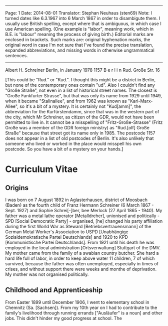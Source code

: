 ***
Page: 1
Date: 2014-08-01
Translator: Stephan Neuhaus (sten69)
Note: I turned dates like 6.3.1967 into 6 March 1867 in order to disambigute them.  I usually use British spelling, except where that is ambiguous, in which case I use American spelling. (One example is "labor", meaning work, which in B.E. is "labour" meaning the process of giving birth.) Editorial marks are enclosed in brackets.  Such marks are: original hyphenation marks, the original word in case I'm not sure that I've found the precise translation, expanded abbreviations, and missing words in otherwise ungrammatical sentences.
***

Albert H. Schreiner				Berlin, in January 1978
1157  B e r l i n
Rud. Große Str. 16

[This could be "Rud." or "Kud.".  I thought this might be a district in Berlin, but none of the contemporary ones contain "ud".  Also I couldn't find any "Große Straße", not even in a list of historical street names. The closest is "Große Fankfurter Strasse", but that was only its name from 1929 until 1949, when it became "Stalinallee", and from 1962 was known as "Karl-Marx-Allee", so it's a bit of a mystery. It is certainly not "Kud[amm]", the abbreviation for the Kurfürstendamm, since that was in the western part of the city, which Mr Schreiner, as citizen of the GDR, would not have been permitted to live in. It cannot be a misspelling of "Fritz-Große-Strasse" (Fritz Große was a member of the GDR foreign ministry) as "Rud.[olf] Große Straße" because that street got its name only in 1985. The postcode 1157 does not appear in a list of old postcodes of Berlin. It's also unlikely that someone who lived or worked in the place would misspell his own postcode. So you have a bit of a mystery on your hands.]

# Curriculum Vitae

## Origins

I was born on 7 August 1892 in Aglasterhausen, district of Moosbach (Baden) as the fourth child of Franz Hermann Schreiner (6 March 1867 - Sept. 1927) and Sophie Schrei[-]ber, bee Merlock (27 April 1865 - 1940). My father was a metal lathe operator [Metalldreher], unionised and politically - SPD [Social Democratic Party] - organised, [he] changed his party affiliation during the first World War as Steward [Betriebsvertrauensmann] of the German Metal Worker's Association to USPD [Unabhängige Sozialdemokratische Partei Deutschlands] and 1920 to KPD [Kommunistische Partei Deutschlands]. From 1921 until his death he was employed in the local administration [Ortsverwaltung] Stuttgart of the DMV.  My mother came from the family of a swabian country butcher.  She hard a hard life full of labor, in order to keep above water 11 children, 7 of which survived, because the father was often unemployed, especially in times of crises, and without support there were weeks and monthe of deprivation. My mother was not organised politically.

## Childhood and Apprenticeship

From Easter 1899 until December 1906, I went to elementary school in Chemnitz (Sa. [Sachsen]).  From my 10th year on I had to contribute to the family's livelihood through running errands ["Ausläufer" is a noun] and other jobs.  This didn't hinder my good progress at school. The
